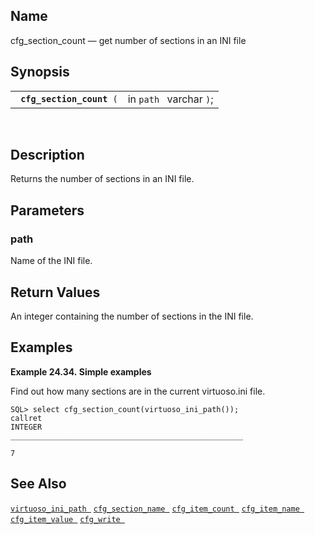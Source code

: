<div id="fn_cfg_section_count" class="refentry">

<div class="titlepage">

</div>

<div class="refnamediv">

## Name

cfg_section_count — get number of sections in an INI file

</div>

<div class="refsynopsisdiv">

## Synopsis

<div id="fsyn_cfg_section_count" class="funcsynopsis">

|                                |                         |
|--------------------------------|-------------------------|
| ` `**`cfg_section_count`**` (` | in `path ` varchar `)`; |

<div class="funcprototype-spacer">

 

</div>

</div>

</div>

<div id="desc_section_count" class="refsect1">

## Description

Returns the number of sections in an INI file.

</div>

<div id="params_section_count" class="refsect1">

## Parameters

<div id="id81840" class="refsect2">

### path

Name of the INI file.

</div>

</div>

<div id="ret_section_count" class="refsect1">

## Return Values

An <span class="type">integer </span> containing the number of sections
in the INI file.

</div>

<div id="examples_section_count" class="refsect1">

## Examples

<div id="ex_cfg_section_count" class="example">

**Example 24.34. Simple examples**

<div class="example-contents">

Find out how many sections are in the current virtuoso.ini file.

``` screen
SQL> select cfg_section_count(virtuoso_ini_path());
callret
INTEGER
____________________________________________________

7
```

</div>

</div>

  

</div>

<div id="seealso_section_count" class="refsect1">

## See Also

<a href="fn_virtuoso_ini_path.html" class="link"
title="virtuoso_ini_path"><code
class="function">virtuoso_ini_path </code></a>
<a href="fn_cfg_section_name.html" class="link"
title="cfg_section_name"><code
class="function">cfg_section_name </code></a>
<a href="fn_cfg_item_count.html" class="link"
title="cfg_item_count"><code class="function">cfg_item_count </code></a>
<a href="fn_cfg_item_name.html" class="link" title="cfg_item_name"><code
class="function">cfg_item_name </code></a>
<a href="fn_cfg_item_value.html" class="link"
title="cfg_item_value"><code class="function">cfg_item_value </code></a>
<a href="fn_cfg_write.html" class="link" title="cfg_write"><code
class="function">cfg_write </code></a>

</div>

</div>
